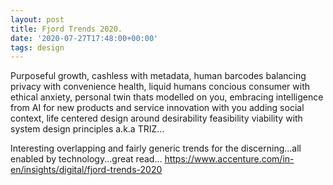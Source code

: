 ```yaml
---
layout: post
title: Fjord Trends 2020.
date: '2020-07-27T17:48:00+00:00'
tags: design
---
```

Purposeful growth,  cashless with metadata, human barcodes balancing privacy with convenience health, liquid humans concious consumer with ethical anxiety,  personal twin thats modelled on you, embracing intelligence from AI for new products and service innovation with you adding social context, life centered design around desirability feasibility viability with system design principles a.k.a TRIZ...

Interesting overlapping and fairly generic  trends for the discerning...all enabled by technology...great read...
https://www.accenture.com/in-en/insights/digital/fjord-trends-2020
